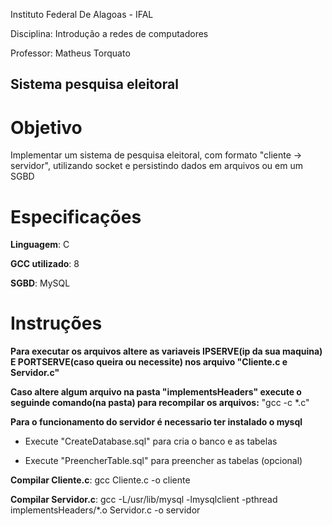Instituto Federal De Alagoas - IFAL

Disciplina: Introdução a redes de computadores

Professor: Matheus Torquato

## Sistema pesquisa eleitoral

# Objetivo

Implementar um sistema de pesquisa eleitoral, com formato "cliente -> servidor", utilizando socket e persistindo dados em arquivos ou em um SGBD

# Especificações

**Linguagem**: C

**GCC utilizado**: 8

**SGBD**: MySQL

# Instruções
   
**Para executar os arquivos altere as variaveis IPSERVE(ip da sua maquina) E PORTSERVE(caso queira ou necessite) nos arquivo "Cliente.c e Servidor.c"**

**Caso altere algum arquivo na pasta "implementsHeaders" execute o seguinde comando(na pasta) para recompilar os arquivos:** "gcc -c *.c"

**Para o funcionamento do servidor é necessario ter instalado o mysql**

   - Execute "CreateDatabase.sql" para cria o banco e as tabelas

   - Execute "PreencherTable.sql" para preencher as tabelas (opcional)

**Compilar Cliente.c**: gcc Cliente.c -o cliente

**Compilar Servidor.c**: gcc -L/usr/lib/mysql -lmysqlclient -pthread implementsHeaders/*.o Servidor.c -o servidor

